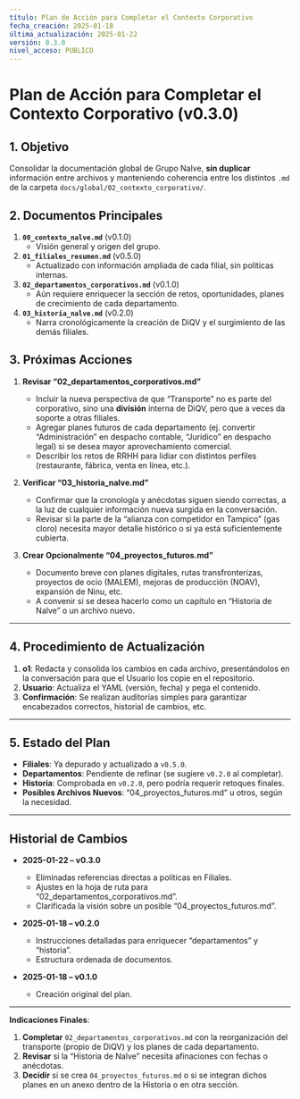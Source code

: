 ```yaml
---
título: Plan de Acción para Completar el Contexto Corporativo
fecha_creación: 2025-01-18
última_actualización: 2025-01-22
versión: 0.3.0
nivel_acceso: PUBLICO
---
```

# Plan de Acción para Completar el Contexto Corporativo (v0.3.0)

## 1. Objetivo
Consolidar la documentación global de Grupo Nalve, **sin duplicar** información entre archivos y manteniendo coherencia entre los distintos `.md` de la carpeta `docs/global/02_contexto_corporativo/`.

## 2. Documentos Principales
1. **`00_contexto_nalve.md`** (v0.1.0)  
   - Visión general y origen del grupo.
2. **`01_filiales_resumen.md`** (v0.5.0)  
   - Actualizado con información ampliada de cada filial, sin políticas internas.
3. **`02_departamentos_corporativos.md`** (v0.1.0)  
   - Aún requiere enriquecer la sección de retos, oportunidades, planes de crecimiento de cada departamento.
4. **`03_historia_nalve.md`** (v0.2.0)  
   - Narra cronológicamente la creación de DiQV y el surgimiento de las demás filiales.

## 3. Próximas Acciones
1. **Revisar “02_departamentos_corporativos.md”**  
   - Incluir la nueva perspectiva de que “Transporte” no es parte del corporativo, sino una **división** interna de DiQV, pero que a veces da soporte a otras filiales.  
   - Agregar planes futuros de cada departamento (ej. convertir “Administración” en despacho contable, “Jurídico” en despacho legal) si se desea mayor aprovechamiento comercial.  
   - Describir los retos de RRHH para lidiar con distintos perfiles (restaurante, fábrica, venta en línea, etc.).

2. **Verificar “03_historia_nalve.md”**  
   - Confirmar que la cronología y anécdotas siguen siendo correctas, a la luz de cualquier información nueva surgida en la conversación.  
   - Revisar si la parte de la “alianza con competidor en Tampico” (gas cloro) necesita mayor detalle histórico o si ya está suficientemente cubierta.

3. **Crear Opcionalmente “04_proyectos_futuros.md”**  
   - Documento breve con planes digitales, rutas transfronterizas, proyectos de ocio (MALEM), mejoras de producción (NOAV), expansión de Ninu, etc.  
   - A convenir si se desea hacerlo como un capítulo en “Historia de Nalve” o un archivo nuevo.

---

## 4. Procedimiento de Actualización
1. **o1**: Redacta y consolida los cambios en cada archivo, presentándolos en la conversación para que el Usuario los copie en el repositorio.  
2. **Usuario**: Actualiza el YAML (versión, fecha) y pega el contenido.  
3. **Confirmación**: Se realizan auditorías simples para garantizar encabezados correctos, historial de cambios, etc.

---

## 5. Estado del Plan
- **Filiales**: Ya depurado y actualizado a `v0.5.0`.  
- **Departamentos**: Pendiente de refinar (se sugiere `v0.2.0` al completar).  
- **Historia**: Comprobada en `v0.2.0`, pero podría requerir retoques finales.  
- **Posibles Archivos Nuevos**: “04_proyectos_futuros.md” u otros, según la necesidad.

---

## Historial de Cambios
- **2025-01-22 – v0.3.0**  
  - Eliminadas referencias directas a políticas en Filiales.  
  - Ajustes en la hoja de ruta para “02_departamentos_corporativos.md”.  
  - Clarificada la visión sobre un posible “04_proyectos_futuros.md”.

- **2025-01-18 – v0.2.0**  
  - Instrucciones detalladas para enriquecer “departamentos” y “historia”.  
  - Estructura ordenada de documentos.  

- **2025-01-18 – v0.1.0**  
  - Creación original del plan.

---

**Indicaciones Finales**:  
1. **Completar** `02_departamentos_corporativos.md` con la reorganización del transporte (propio de DiQV) y los planes de cada departamento.  
2. **Revisar** si la “Historia de Nalve” necesita afinaciones con fechas o anécdotas.  
3. **Decidir** si se crea `04_proyectos_futuros.md` o si se integran dichos planes en un anexo dentro de la Historia o en otra sección.  